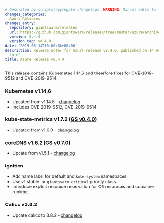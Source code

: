 ```yaml
---
# Generated by scripts/aggregate-changelogs. WARNING: Manual edits to this files will be overwritten.
changes_categories:
- Azure Releases
changes_entry:
  repository: giantswarm/releases
  url: https://github.com/giantswarm/releases/tree/master/azure/archived/v8.4.0
  version: 8.4.0
  version_tag: v8.4.0
date: '2019-08-14T10:00:00+00:00'
description: Release notes for Azure release v8.4.0, published on 14 August 2019,
  10:00
title: Azure Release v8.4.0
---
```


This release contains Kubernetes 1.14.6 and therefore fixes for CVE-2019-9512 and CVE-2019-9514.

### Kubernetes v1.14.6
- Updated from v1.14.5 - [changelog](https://github.com/kubernetes/kubernetes/blob/master/CHANGELOG-1.14.md#v1146)
- Includes CVE-2019-9512, CVE-2019-9514

### kube-state-metrics v1.7.2 ([GS v0.4.0](https://github.com/giantswarm/kube-state-metrics-app/blob/master/CHANGELOG.md#v040))
- Updated from v1.6.0 - [changelog](https://github.com/kubernetes/kube-state-metrics/releases/tag/v1.7.2)

### coreDNS v1.6.2 ([GS v0.7.0](https://github.com/giantswarm/coredns-app/blob/master/CHANGELOG.md#v070))
- Update from v1.5.1 - [changelog](https://coredns.io/2019/08/13/coredns-1.6.2-release/)

### ignition
- Add name label for default and `kube-system` namespaces.
- Use v1 stable for `giantswarm-critical` priority class.
- Introduce explicit resource reservation for OS resources and container runtime.

### Calico v3.8.2
- Update calico to 3.8.2 - [changelog](https://docs.projectcalico.org/v3.8/release-notes/)
